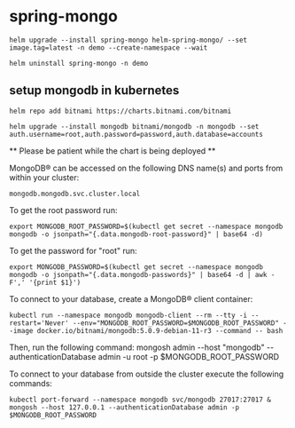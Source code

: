 # spring-mongo

  ```shell
  helm upgrade --install spring-mongo helm-spring-mongo/ --set image.tag=latest -n demo --create-namespace --wait
  ```

  ```shell
  helm uninstall spring-mongo -n demo
  ```


## setup mongodb in kubernetes

```shell
helm repo add bitnami https://charts.bitnami.com/bitnami
```

```shell
helm upgrade --install mongodb bitnami/mongodb -n mongodb --set auth.username=root,auth.password=password,auth.database=accounts
```




** Please be patient while the chart is being deployed **

MongoDB&reg; can be accessed on the following DNS name(s) and ports from within your cluster:

    mongodb.mongodb.svc.cluster.local

To get the root password run:

    export MONGODB_ROOT_PASSWORD=$(kubectl get secret --namespace mongodb mongodb -o jsonpath="{.data.mongodb-root-password}" | base64 -d)

To get the password for "root" run:

    export MONGODB_PASSWORD=$(kubectl get secret --namespace mongodb mongodb -o jsonpath="{.data.mongodb-passwords}" | base64 -d | awk -F',' '{print $1}')

To connect to your database, create a MongoDB&reg; client container:

    kubectl run --namespace mongodb mongodb-client --rm --tty -i --restart='Never' --env="MONGODB_ROOT_PASSWORD=$MONGODB_ROOT_PASSWORD" --image docker.io/bitnami/mongodb:5.0.9-debian-11-r3 --command -- bash

Then, run the following command:
mongosh admin --host "mongodb" --authenticationDatabase admin -u root -p $MONGODB_ROOT_PASSWORD

To connect to your database from outside the cluster execute the following commands:

    kubectl port-forward --namespace mongodb svc/mongodb 27017:27017 &
    mongosh --host 127.0.0.1 --authenticationDatabase admin -p $MONGODB_ROOT_PASSWORD
